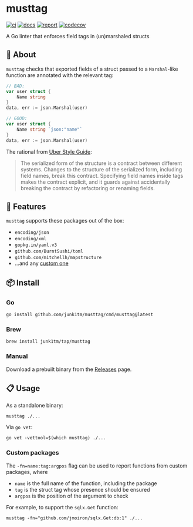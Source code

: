 # musttag

[![ci](https://github.com/junk1tm/musttag/actions/workflows/go.yml/badge.svg)](https://github.com/junk1tm/musttag/actions/workflows/go.yml)
[![docs](https://pkg.go.dev/badge/github.com/junk1tm/musttag.svg)](https://pkg.go.dev/github.com/junk1tm/musttag)
[![report](https://goreportcard.com/badge/github.com/junk1tm/musttag)](https://goreportcard.com/report/github.com/junk1tm/musttag)
[![codecov](https://codecov.io/gh/junk1tm/musttag/branch/main/graph/badge.svg)](https://codecov.io/gh/junk1tm/musttag)

A Go linter that enforces field tags in (un)marshaled structs

## 📌 About

`musttag` checks that exported fields of a struct passed to a `Marshal`-like function are annotated with the relevant tag:

```go
// BAD:
var user struct {
	Name string
}
data, err := json.Marshal(user)

// GOOD:
var user struct {
	Name string `json:"name"`
}
data, err := json.Marshal(user)
```

The rational from [Uber Style Guide][1]:

> The serialized form of the structure is a contract between different systems.
> Changes to the structure of the serialized form, including field names, break this contract.
> Specifying field names inside tags makes the contract explicit,
> and it guards against accidentally breaking the contract by refactoring or renaming fields.

## 🚀 Features

`musttag` supports these packages out of the box:

* `encoding/json`
* `encoding/xml`
* `gopkg.in/yaml.v3`
* `github.com/BurntSushi/toml`
* `github.com/mitchellh/mapstructure`
* ...and any [custom one](#custom-packages)

## 📦 Install

### Go

```shell
go install github.com/junk1tm/musttag/cmd/musttag@latest
```

### Brew

```shell
brew install junk1tm/tap/musttag
```

### Manual

Download a prebuilt binary from the [Releases][2] page.

## 📋 Usage

As a standalone binary:

```shell
musttag ./...
```

Via `go vet`:

```shell
go vet -vettool=$(which musttag) ./...
```

### Custom packages

The `-fn=name:tag:argpos` flag can be used to report functions from custom packages, where

* `name` is the full name of the function, including the package
* `tag` is the struct tag whose presence should be ensured
* `argpos` is the position of the argument to check

For example, to support the `sqlx.Get` function:

```shell
musttag -fn="github.com/jmoiron/sqlx.Get:db:1" ./...
```

[1]: https://github.com/uber-go/guide/blob/master/style.md#use-field-tags-in-marshaled-structs
[2]: https://github.com/junk1tm/musttag/releases
